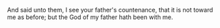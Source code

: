 And said unto them, I see your father's countenance, that it is not toward me as before; but the God of my father hath been with me.
